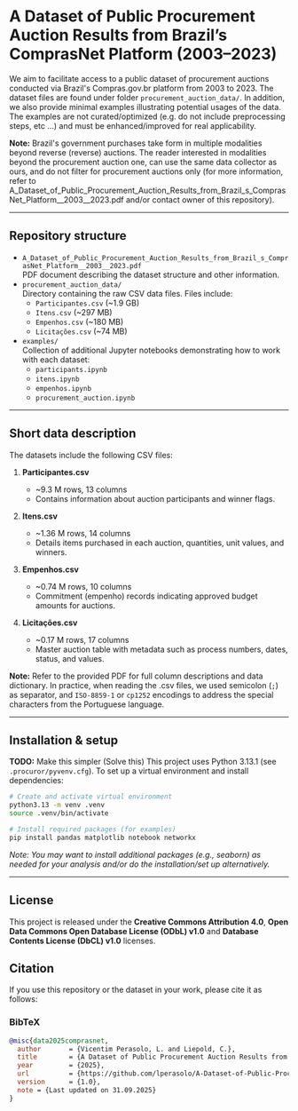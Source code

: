 # A Dataset of Public Procurement Auction Results from Brazil’s ComprasNet Platform (2003–2023)
We aim to facilitate access to a public dataset of procurement auctions conducted via Brazil's Compras.gov.br platform from 2003 to 2023. The dataset files are found under folder `procurement_auction_data/`. In addition, we also provide minimal examples illustrating potential usages of the data. The examples are not curated/optimized (e.g. do not include preprocessing steps, etc ...) and must be enhanced/improved for real applicability. 

**Note:** Brazil's government purchases take form in multiple modalities beyond reverse (reverse) auctions. The reader interested in modalities beyond the procurement auction one, can use the same data collector as ours, and do not filter for procurement auctions only (for more information, refer to A_Dataset_of_Public_Procurement_Auction_Results_from_Brazil_s_ComprasNet_Platform__2003__2023.pdf and/or contact owner of this repository).

---

## Repository structure
- `A_Dataset_of_Public_Procurement_Auction_Results_from_Brazil_s_ComprasNet_Platform__2003__2023.pdf`  
  PDF document describing the dataset structure and other information. 
- `procurement_auction_data/`  
  Directory containing the raw CSV data files. Files include:
  - `Participantes.csv` (~1.9 GB)
  - `Itens.csv` (~297 MB)
  - `Empenhos.csv` (~180 MB)
  - `Licitações.csv` (~74 MB)
- `examples/`  
  Collection of additional Jupyter notebooks demonstrating how to work with each dataset:
  - `participants.ipynb`
  - `itens.ipynb`
  - `empenhos.ipynb`
  - `procurement_auction.ipynb`
  
---

## Short data description
The datasets include the following CSV files:

1. **Participantes.csv**
   - ~9.3 M rows, 13 columns
   - Contains information about auction participants and winner flags.

2. **Itens.csv**
   - ~1.36 M rows, 14 columns
   - Details items purchased in each auction, quantities, unit values, and winners.

3. **Empenhos.csv**
   - ~0.74 M rows, 10 columns
   - Commitment (empenho) records indicating approved budget amounts for auctions.

4. **Licitações.csv**
   - ~0.17 M rows, 17 columns
   - Master auction table with metadata such as process numbers, dates, status, and values.

**Note:** Refer to the provided PDF for full column descriptions and data dictionary. In practice, when reading the .csv files, we used semicolon (`;`) as separator, and `ISO-8859-1` or `cp1252` encodings to address the special characters from the Portuguese language.

---

## Installation & setup
**TODO:** Make this simpler (Solve this)
This project uses Python 3.13.1 (see `.procuror/pyvenv.cfg`). To set up a virtual environment and install dependencies:

```bash
# Create and activate virtual environment
python3.13 -m venv .venv
source .venv/bin/activate

# Install required packages (for examples)
pip install pandas matplotlib notebook networkx
```

*Note: You may want to install additional packages (e.g., seaborn) as needed for your analysis and/or do the installation/set up alternatively.*

---

## License
This project is released under the __Creative Commons Attribution 4.0__, __Open Data Commons Open Database License (ODbL) v1.0__ and __Database Contents License (DbCL) v1.0__ licenses.

## Citation
If you use this repository or the dataset in your work, please cite it as follows:

### BibTeX

```bibtex
@misc{data2025comprasnet,
  author       = {Vicentim Perasolo, L. and Liepold, C.},
  title        = {A Dataset of Public Procurement Auction Results from Brazil’s ComprasNet Platform (2003–2023)},
  year         = {2025},
  url          = {https://github.com/lperasolo/A-Dataset-of-Public-Procurement-Auction-Results-from-Brazil-s-ComprasNet-Platform-from-2003-to-2023/tree/master},
  version      = {1.0},
  note = {Last updated on 31.09.2025}
}

